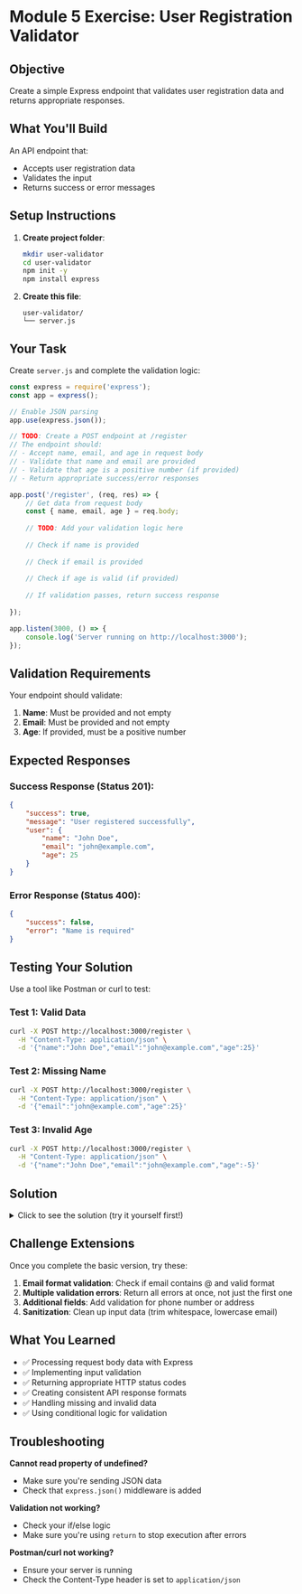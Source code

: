 # Module 5 Exercise: User Registration Validator

## Objective
Create a simple Express endpoint that validates user registration data and returns appropriate responses.

## What You'll Build
An API endpoint that:
- Accepts user registration data
- Validates the input
- Returns success or error messages

## Setup Instructions

1. **Create project folder**:
   ```bash
   mkdir user-validator
   cd user-validator
   npm init -y
   npm install express
   ```

2. **Create this file**:
   ```
   user-validator/
   └── server.js
   ```

## Your Task

Create `server.js` and complete the validation logic:

```javascript
const express = require('express');
const app = express();

// Enable JSON parsing
app.use(express.json());

// TODO: Create a POST endpoint at /register
// The endpoint should:
// - Accept name, email, and age in request body
// - Validate that name and email are provided
// - Validate that age is a positive number (if provided)
// - Return appropriate success/error responses

app.post('/register', (req, res) => {
    // Get data from request body
    const { name, email, age } = req.body;
    
    // TODO: Add your validation logic here
    
    // Check if name is provided
    
    // Check if email is provided
    
    // Check if age is valid (if provided)
    
    // If validation passes, return success response
    
});

app.listen(3000, () => {
    console.log('Server running on http://localhost:3000');
});
```

## Validation Requirements

Your endpoint should validate:

1. **Name**: Must be provided and not empty
2. **Email**: Must be provided and not empty  
3. **Age**: If provided, must be a positive number

## Expected Responses

### Success Response (Status 201):
```json
{
    "success": true,
    "message": "User registered successfully",
    "user": {
        "name": "John Doe",
        "email": "john@example.com",
        "age": 25
    }
}
```

### Error Response (Status 400):
```json
{
    "success": false,
    "error": "Name is required"
}
```

## Testing Your Solution

Use a tool like Postman or curl to test:

### Test 1: Valid Data
```bash
curl -X POST http://localhost:3000/register \
  -H "Content-Type: application/json" \
  -d '{"name":"John Doe","email":"john@example.com","age":25}'
```

### Test 2: Missing Name
```bash
curl -X POST http://localhost:3000/register \
  -H "Content-Type: application/json" \
  -d '{"email":"john@example.com","age":25}'
```

### Test 3: Invalid Age
```bash
curl -X POST http://localhost:3000/register \
  -H "Content-Type: application/json" \
  -d '{"name":"John Doe","email":"john@example.com","age":-5}'
```

## Solution

<details>
<summary>Click to see the solution (try it yourself first!)</summary>

```javascript
const express = require('express');
const app = express();

app.use(express.json());

app.post('/register', (req, res) => {
    const { name, email, age } = req.body;
    
    // Check if name is provided
    if (!name || name.trim() === '') {
        return res.status(400).json({
            success: false,
            error: 'Name is required'
        });
    }
    
    // Check if email is provided
    if (!email || email.trim() === '') {
        return res.status(400).json({
            success: false,
            error: 'Email is required'
        });
    }
    
    // Check if age is valid (if provided)
    if (age !== undefined && (typeof age !== 'number' || age < 0)) {
        return res.status(400).json({
            success: false,
            error: 'Age must be a positive number'
        });
    }
    
    // If validation passes, return success response
    res.status(201).json({
        success: true,
        message: 'User registered successfully',
        user: {
            name: name.trim(),
            email: email.trim(),
            age: age || null
        }
    });
});

app.listen(3000, () => {
    console.log('Server running on http://localhost:3000');
});
```

</details>

## Challenge Extensions

Once you complete the basic version, try these:

1. **Email format validation**: Check if email contains @ and valid format
2. **Multiple validation errors**: Return all errors at once, not just the first one
3. **Additional fields**: Add validation for phone number or address
4. **Sanitization**: Clean up input data (trim whitespace, lowercase email)

## What You Learned

- ✅ Processing request body data with Express
- ✅ Implementing input validation
- ✅ Returning appropriate HTTP status codes
- ✅ Creating consistent API response formats
- ✅ Handling missing and invalid data
- ✅ Using conditional logic for validation

## Troubleshooting

**Cannot read property of undefined?**
- Make sure you're sending JSON data
- Check that `express.json()` middleware is added

**Validation not working?**
- Check your if/else logic
- Make sure you're using `return` to stop execution after errors

**Postman/curl not working?**
- Ensure your server is running
- Check the Content-Type header is set to `application/json`
